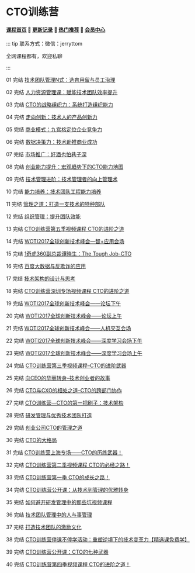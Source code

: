 # CTO训练营

#### [**课程首页**](../../README.md) 💖 [**更新记录**](./gxjl-2024.md) 💖 [**热门推荐**](./rmtj.md) 💖 [**会员中心**](./vip.md)

::: tip
联系方式：微信：jerryttom

全网课程都有，欢迎私聊

 

:::

01 完结 [技术团队管理N式：选育用留与员工治理](https://edu.51cto.com/course/26416.html)

02 完结 [人力资源管理课：赋能技术团队效率提升](https://edu.51cto.com/course/26415.html)

03 完结 [CTO的战略组织力：系统打造组织能力](https://edu.51cto.com/course/26414.html)

04 完结 [走向创新：技术人的产品创新力](https://edu.51cto.com/course/26368.html)

05 完结 [商业模式：九宫格定位企业竞争力](https://edu.51cto.com/course/26360.html)

06 完结 [数据决策力：技术助推商业成功](https://edu.51cto.com/course/26359.html)

07 完结 [市场推广：好酒也怕巷子深](https://edu.51cto.com/course/26358.html)

08 完结 [创业能力提升：宏观趋势下的CTO能力地图](https://edu.51cto.com/course/26357.html)

09 完结 [技术管理进阶：技术管理者的向上管理术](https://edu.51cto.com/course/26348.html)

10 完结 [能力培养：技术团队工程能力培养](https://edu.51cto.com/course/26347.html)

11 完结 [管理之道：打造一支技术的特种部队](https://edu.51cto.com/course/26346.html)

12 完结 [组织管理：提升团队效能](https://edu.51cto.com/course/26345.html)

13 完结 [CTO训练营第五季视频课程 CTO的进阶之道](https://edu.51cto.com/course/13624.html)

14 完结 [WOTI2017全球创新技术峰会—智+应用会场](https://edu.51cto.com/course/10880.html)

15 完结 [1奇虎360副总裁谭晓生：The Tough Job-CTO](https://edu.51cto.com/course/11377.html)

16 完结 [百度大数据与反欺诈的应用](https://edu.51cto.com/course/11394.html)

17 完结 [技术架构的设计与思考](https://edu.51cto.com/course/11395.html)

18 完结 [CTO训练营深圳专场视频课程 CTO的进阶之道](https://edu.51cto.com/course/12319.html)

19 完结 [WOTI2017全球创新技术峰会——论坛下午](https://edu.51cto.com/course/10857.html)

20 完结 [WOTI2017全球创新技术峰会——论坛上午](https://edu.51cto.com/course/10858.html)

21 完结 [WOTI2017全球创新技术峰会——人机交互会场](https://edu.51cto.com/course/10856.html)

22 完结 [WOTI2017全球创新技术峰会——深度学习会场下午](https://edu.51cto.com/course/10855.html)

23 完结 [WOTI2017全球创新技术峰会——深度学习会场上午](https://edu.51cto.com/course/10854.html)

24 完结 [CTO训练营第三季视频课程–CTO的进阶武器](https://edu.51cto.com/course/9152.html)

25 完结 [向CEO的华丽转身–技术创业者的故事](https://edu.51cto.com/course/8224.html)

26 完结 [CTO与CXO的相处之道–CTO的跨部门协作](https://edu.51cto.com/course/8223.html)

27 完结 [CTO训练营—CTO的第一把刷子：技术架构](https://edu.51cto.com/course/8221.html)

28 完结 [研发管理与优秀技术团队打造](https://edu.51cto.com/course/8212.html)

29 完结 [创业公司CTO的管理之道](https://edu.51cto.com/course/8207.html)

30 完结 [CTO的大格局](https://edu.51cto.com/course/8206.html)

31 完结 [CTO训练营上海专场——CTO的历练武器！](https://edu.51cto.com/course/7340.html)

32 完结 [CTO训练营第二季视频课程 CTO的必经之路！](https://edu.51cto.com/course/7181.html)

33 完结 [CTO训练营第一季 CTO的成长之路！](https://edu.51cto.com/course/5770.html)

34 完结 [CTO训练营公开课：从技术到管理的优雅转身](https://edu.51cto.com/course/5615.html)

35 完结 [如何避开研发管理中的那些坑视频课程](https://edu.51cto.com/course/20186.html)

36 完结 [技术团队管理中的人与事管理](https://edu.51cto.com/course/21555.html)

37 完结 [打造技术团队的激励文化](https://edu.51cto.com/course/21556.html)

38 完结 [CTO训练营停课不停学活动：重塑逆境下的技术变革力【精选课免费学】](https://edu.51cto.com/course/21671.html)

39 完结 [CTO训练营公开课：CTO的七种武器](https://edu.51cto.com/course/22031.html)

40 完结 [CTO训练营第四季视频课程 CTO的进阶之道！](https://edu.51cto.com/course/11918.html)
